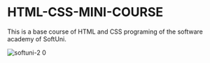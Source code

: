 # HTML-CSS-MINI-COURSE
This is a base course of HTML and CSS programing of the software academy of SoftUni.

![softuni-2 0](https://github.com/ivanmarinoff/HTML-CSS-MINI-COURSE/assets/107050101/8d3d7fd5-f405-4ab0-8ec7-d79766d5391c)
